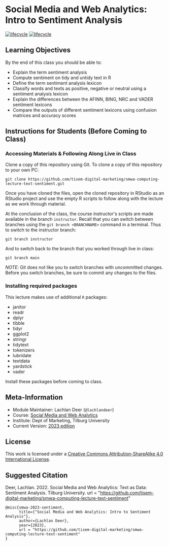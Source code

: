 # Social Media and Web Analytics: Intro to Sentiment Analysis

[![lifecycle](https://img.shields.io/badge/lifecycle-maturing-blue.svg)](https://www.tidyverse.org/lifecycle/#maturing)
[![lifecycle](https://img.shields.io/badge/version-2023-red.svg)]()

## Learning Objectives

By the end of this class you should be able to:

* Explain the term sentiment analysis
* Compute sentiment on tidy and untidy text in R
* Define the term sentiment analysis lexicon
* Classify words and texts as positive, negative or neutral using a sentiment analysis lexicon
* Explain the differences between the AFINN, BING, NRC and VADER sentiment lexicons
* Compare the outputs of different sentiment lexicons using confusion matrices and accuracy scores

## Instructions for Students (Before Coming to Class)

### Accessing Materials & Following Along Live in Class

Clone a copy of this repository using Git.
To clone a copy of this repository to your own PC:

```{bash, eval = FALSE}
git clone https://github.com/tisem-digital-marketing/smwa-computing-lecture-text-sentiment.git
```

Once you have cloned the files, open the cloned repository in RStudio as an RStudio project and use the empty R scripts to follow along with the lecture as we work through material.

At the conclusion of the class, the course instructor's scripts are made available in the branch `instructor`.
Recall that you can switch between branches using the `git branch <BRANCHNAME>` command in a terminal.
Thus to switch to the instructor branch:

```{bash}
git branch instructor
```

And to switch back to the branch that you worked through live in class:

```{bash}
git branch main
```

*NOTE*: Git does not like you to switch branches with uncommitted changes.
Before you switch branches, be sure to commit any changes to the files.

### Installing required packages

This lecture makes use of additional `R` packages:

* janitor 
* readr  
* dplyr 
* tibble
* tidyr  
* ggplot2
* stringr
* tidytext
* tokenizers
* lubridate
* textdata
* yardstick
* vader


Install these packages before coming to class.

## Meta-Information

* Module Maintainer: Lachlan Deer (`@lachlandeer`)
* Course: [Social Media and Web Analytics](https://tisem-digital-marketing.github.io/2023-smwa)
* Institute: Dept of Marketing, Tilburg University
* Current Version: [2023 edition](https://tisem-digital-marketing.github.io/2023-smwa)

## License

This work is licensed under a [Creative Commons Attribution-ShareAlike 4.0 International License](http://creativecommons.org/licenses/by-sa/4.0/).

## Suggested Citation

Deer, Lachlan. 2022. Social Media and Web Analytics: Text as Data:  Sentiment Analysis. Tilburg University. url = "https://github.com/tisem-digital-marketing/smwa-computing-lecture-text-sentiment"

```{r, engine='out', eval = FALSE}
@misc{smwa-2023-sentiment,
      title={"Social Media and Web Analytics: Intro to Sentiment Analysis"},
      author={Lachlan Deer},
      year={2023},
      url = "https://github.com/tisem-digital-marketing/smwa-computing-lecture-text-sentiment"
}
```
